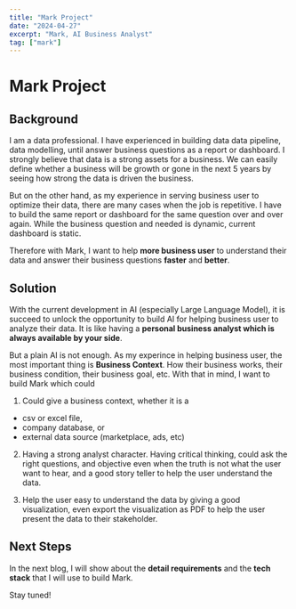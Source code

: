 ```yaml
---
title: "Mark Project"
date: "2024-04-27"
excerpt: "Mark, AI Business Analyst"
tag: ["mark"]
---
```


# Mark Project

## Background

I am a data professional. I have experienced in building data data pipeline, data modelling, until answer business questions as a report or dashboard. I strongly believe that data is a strong assets for a business. We can easily define whether a business will be growth or gone in the next 5 years by seeing how strong the data is driven the business.

But on the other hand, as my experience in serving business user to optimize their data, there are many cases when the job is repetitive. I have to build the same report or dashboard for the same question over and over again. While the business question and needed is dynamic, current dashboard is static.

Therefore with Mark, I want to help **more business user** to understand their data and answer their business questions **faster** and **better**.

## Solution

With the current development in AI (especially Large Language Model), it is succeed to unlock the opportunity to build AI for helping business user to analyze their data. It is like having a **personal business analyst which is always available by your side**.

But a plain AI is not enough. As my experince in helping business user, the most important thing is **Business Context**. How their business works, their business condition, their business goal, etc. With that in mind, I want to build Mark which could

1. Could give a business context, whether it is a

- csv or excel file,
- company database, or
- external data source (marketplace, ads, etc)

2. Having a strong analyst character. Having critical thinking, could ask the right questions, and objective even when the truth is not what the user want to hear, and a good story teller to help the user understand the data.

3. Help the user easy to understand the data by giving a good visualization, even export the visualization as PDF to help the user present the data to their stakeholder.

## Next Steps

In the next blog, I will show about the **detail requirements** and the **tech stack** that I will use to build Mark.

Stay tuned!
